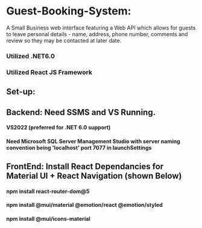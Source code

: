 # Guest-Booking-System:
A Small Business web interface featuring a Web API which allows for guests to leave personal details - name, address, phone number, comments and review so they may be contacted at later date.

### Utilized .NET6.0
### Utilized React JS Framework

## Set-up:

## Backend: Need SSMS and VS Running.
#### VS2022 (preferred for .NET 6.0 support)
#### Need Microsoft SQL Server Management Studio with server naming convention being 'localhost' port 7077 in launchSettings

## FrontEnd: Install React Dependancies for Material UI + React Navigation (shown Below)
#### npm install react-router-dom@5
#### npm install @mui/material @emotion/react @emotion/styled
#### npm install @mui/icons-material
